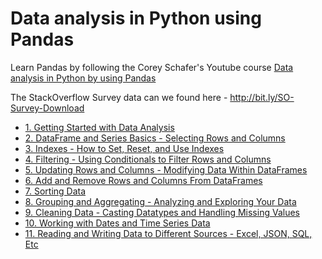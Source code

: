 # Data analysis in Python using Pandas

Learn Pandas by following the Corey Schafer's Youtube course [Data analysis in Python by using Pandas](https://www.youtube.com/playlist?list=PL-osiE80TeTsWmV9i9c58mdDCSskIFdDS)

The StackOverflow Survey data can we found here - http://bit.ly/SO-Survey-Download

- [1. Getting Started with Data Analysis](https://github.com/narcisabadea/Learn-Pandas/blob/main/1.%20Getting%20Started%20with%20Data%20Analysis/Pandas%20Demo.ipynb)
- [2. DataFrame and Series Basics - Selecting Rows and Columns](https://github.com/narcisabadea/Learn-Pandas/tree/main/2.%20DataFrame%20and%20Series%20Basics%20-%20Selecting%20Rows%20and%20Columns) 
- [3. Indexes - How to Set, Reset, and Use Indexes](https://github.com/narcisabadea/Learn-Pandas/tree/main/3.%20Indexes%20-%20How%20to%20Set%2C%20Reset%2C%20and%20Use%20Indexes)
- [4. Filtering - Using Conditionals to Filter Rows and Columns](https://github.com/narcisabadea/Learn-Pandas/tree/main/4.%20Filtering%20-%20Using%20Conditionals%20to%20Filter%20Rows%20and%20Columns)
- [5. Updating Rows and Columns - Modifying Data Within DataFrames](https://github.com/narcisabadea/Learn-Pandas/tree/main/5.%20Updating%20Rows%20and%20Columns%20-%20Modifying%20Data%20Within%20DataFrames)
- [6. Add and Remove Rows and Columns From DataFrames](https://github.com/narcisabadea/Learn-Pandas/tree/main/6.%20Add%20and%20remove%20Rows%20and%20Columns%20From%20DataFrames) 
- [7. Sorting Data](https://github.com/narcisabadea/Learn-Pandas/tree/main/7.%20Sorting%20Data)
- [8. Grouping and Aggregating - Analyzing and Exploring Your Data](https://github.com/narcisabadea/Learn-Pandas/tree/main/8.%20Grouping%20and%20Aggregating%20-%20Analyzing%20and%20Exploring%20Your%20Data)
- [9. Cleaning Data - Casting Datatypes and Handling Missing Values](https://github.com/narcisabadea/Learn-Pandas/tree/main/9.%20Cleaning%20Data%20-%20Casting%20Datatypes%20and%20Handling%20Missing%20Values)
- [10. Working with Dates and Time Series Data](https://github.com/narcisabadea/Learn-Pandas/tree/main/10.%20Working%20with%20Dates%20and%20Time%20Series%20Data)
- [11. Reading and Writing Data to Different Sources - Excel, JSON, SQL, Etc](https://github.com/narcisabadea/Learn-Pandas/tree/main/11.%20Reading%20and%20Writing%20Data%20to%20Different%20Sources%20-%20Excel%2C%20JSON%2C%20SQL%2C%20Etc) 
